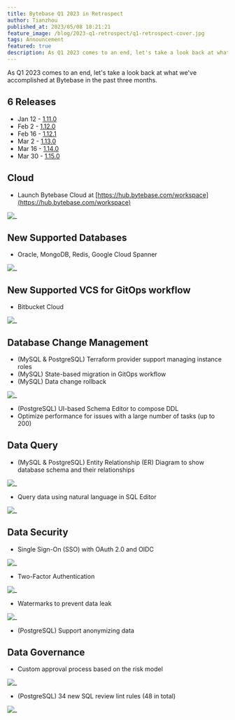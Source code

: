 ```yaml
---
title: Bytebase Q1 2023 in Retrospect
author: Tianzhou
published_at: 2023/05/08 18:21:21
feature_image: /blog/2023-q1-retrospect/q1-retrospect-cover.jpg
tags: Announcement
featured: true
description: As Q1 2023 comes to an end, let's take a look back at what we've accomplished at Bytebase in the past three months.
---
```


As Q1 2023 comes to an end, let's take a look back at what we've accomplished at Bytebase in the past three months.

## 6 Releases

- Jan 12 - [1.11.0](/changelog/bytebase-1-11-0)
- Feb 2 - [1.12.0](/changelog/bytebase-1-12-0)
- Feb 16 - [1.12.1](/changelog/bytebase-1-12-1)
- Mar 2 - [1.13.0](/changelog/bytebase-1-13-0)
- Mar 16 - [1.14.0](/changelog/bytebase-1-14-0)
- Mar 30 - [1.15.0](/changelog/bytebase-1-15-0)

## Cloud

- Launch Bytebase Cloud at [https://hub.bytebase.com/workspace](https://hub.bytebase.com/workspace)

![_](/blog/2023-q1-retrospect/bytebase-cloud.webp)

## New Supported Databases

- Oracle, MongoDB, Redis, Google Cloud Spanner

![_](/blog/2023-q1-retrospect/databases.webp)

## New Supported VCS for GitOps workflow

- Bitbucket Cloud

![_](/blog/2023-q1-retrospect/bitbucket.webp)

## Database Change Management

- (MySQL & PostgreSQL) Terraform provider support managing instance roles
- (MySQL) State-based migration in GitOps workflow
- (MySQL) Data change rollback

![_](/blog/2023-q1-retrospect/sql-rollback.webp)

- (PostgreSQL) UI-based Schema Editor to compose DDL
- Optimize performance for issues with a large number of tasks (up to 200)

## Data Query

- (MySQL & PostgreSQL) Entity Relationship (ER) Diagram to show database schema and their relationships

![_](/blog/2023-q1-retrospect/er-diagram.webp)

- Query data using natural language in SQL Editor

![_](/blog/2023-q1-retrospect/sqlchat.webp)

## Data Security

- Single Sign-On (SSO) with OAuth 2.0 and OIDC

![_](/blog/2023-q1-retrospect/sso.webp)

- Two-Factor Authentication

![_](/blog/2023-q1-retrospect/2fa.webp)

- Watermarks to prevent data leak

![_](/blog/2023-q1-retrospect/watermark.webp)

- (PostgreSQL) Support anonymizing data

## Data Governance

- Custom approval process based on the risk model

![_](/blog/2023-q1-retrospect/custom-approval.webp)

- (PostgreSQL) 34 new SQL review lint rules (48 in total)

![_](/blog/2023-q1-retrospect/pg-sql-review.webp)
